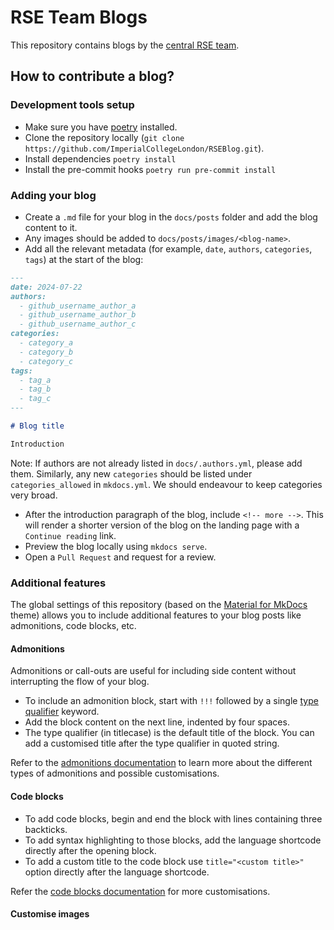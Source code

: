 # RSE Team Blogs

This repository contains blogs by the [central RSE team](https://www.imperial.ac.uk/admin-services/ict/self-service/research-support/rcs/service-offering/research-software-engineering/about-the-team/).

## How to contribute a blog?

### Development tools setup

- Make sure you have [poetry](https://python-poetry.org/docs/#installation) installed.
- Clone the repository locally (`git clone https://github.com/ImperialCollegeLondon/RSEBlog.git`).
- Install dependencies `poetry install`
- Install the pre-commit hooks `poetry run pre-commit install`

### Adding your blog

- Create a `.md` file for your blog in the `docs/posts` folder and add the blog content to it.
- Any images should be added to `docs/posts/images/<blog-name>`.
- Add all the relevant metadata (for example, `date`, `authors`, `categories`, `tags`) at the start of the blog:

```markdown
---
date: 2024-07-22
authors:
  - github_username_author_a
  - github_username_author_b
  - github_username_author_c
categories:
  - category_a
  - category_b
  - category_c
tags:
  - tag_a
  - tag_b
  - tag_c
---

# Blog title

Introduction

```

Note: If authors are not already listed in `docs/.authors.yml`, please add them. Similarly, any new `categories` should be listed under `categories_allowed` in `mkdocs.yml`. We should endeavour to keep categories very broad.

- After the introduction paragraph of the blog, include `<!-- more -->`. This will render a shorter version of the blog on the landing page with a `Continue reading` link.
- Preview the blog locally using `mkdocs serve`.
- Open a `Pull Request` and request for a review.

### Additional features

The global settings of this repository (based on the [Material for MkDocs](https://squidfunk.github.io/mkdocs-material/) theme) allows you to include additional features to your blog posts like admonitions, code blocks, etc.

#### Admonitions

Admonitions or call-outs are useful for including side content without interrupting the flow of your blog.

- To include an admonition block, start with `!!!` followed by a single [type qualifier](https://squidfunk.github.io/mkdocs-material/reference/admonitions/#supported-types) keyword.
- Add the block content on the next line, indented by four spaces.
- The type qualifier (in titlecase) is the default title of the block. You can add a customised title after the type qualifier in quoted string.

Refer to the [admonitions documentation](https://squidfunk.github.io/mkdocs-material/reference/admonitions/) to learn more about the different types of admonitions and possible customisations.

#### Code blocks

- To add code blocks, begin and end the block with lines containing three backticks.
- To add syntax highlighting to those blocks, add the language shortcode directly after the opening block.
- To add a custom title to the code block use `title="<custom title>"` option directly after the language shortcode.

Refer the [code blocks documentation](https://squidfunk.github.io/mkdocs-material/reference/code-blocks/) for more customisations.

#### Customise images
